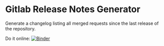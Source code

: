# Gitlab Release Notes Generator

Generate a changelog listing all merged requests since the last release of the repository.

Do it online: [![Binder](https://mybinder.org/badge_logo.svg)](https://mybinder.org/v2/gh/vuillaut/GitlabReleaseNotesGenerator/HEAD?labpath=generate.ipynb)

